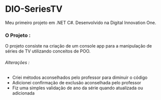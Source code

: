 # DIO-SeriesTV
 Meu primeiro projeto em .NET C#. Desenvolvido na Digital Innovation One.
### O Projeto :
 O projeto consiste na criação de um console app para a manipulação de séries de TV utilizando conceitos de POO.
###### Alterações :
* Criei métodos aconselhados pelo professor para diminuir o código
* Adicionei confirmação de exclusão aconselhada pelo professor
* Fiz uma simples validação de ano da série quando atualizada ou adicionada
